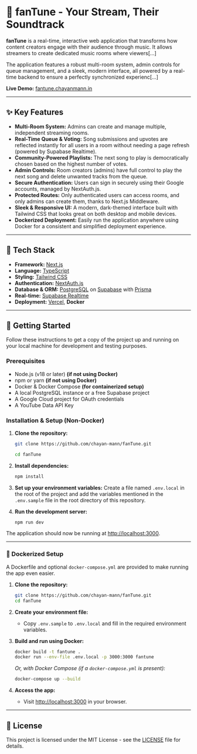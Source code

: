 # 🎵 fanTune - Your Stream, Their Soundtrack

**fanTune** is a real-time, interactive web application that transforms how content creators engage with their audience through music. It allows streamers to create dedicated music rooms where viewers[...]

The application features a robust multi-room system, admin controls for queue management, and a sleek, modern interface, all powered by a real-time backend to ensure a perfectly synchronized experienc[...]

**Live Demo:** [fantune.chayanmann.in](https://fantune.chayanmann.in/)

---

## ✨ Key Features

- **Multi-Room System:** Admins can create and manage multiple, independent streaming rooms.
- **Real-Time Queue & Voting:** Song submissions and upvotes are reflected instantly for all users in a room without needing a page refresh (powered by Supabase Realtime).
- **Community-Powered Playlists:** The next song to play is democratically chosen based on the highest number of votes.
- **Admin Controls:** Room creators (admins) have full control to play the next song and delete unwanted tracks from the queue.
- **Secure Authentication:** Users can sign in securely using their Google accounts, managed by NextAuth.js.
- **Protected Routes:** Only authenticated users can access rooms, and only admins can create them, thanks to Next.js Middleware.
- **Sleek & Responsive UI:** A modern, dark-themed interface built with Tailwind CSS that looks great on both desktop and mobile devices.
- **Dockerized Deployment:** Easily run the application anywhere using Docker for a consistent and simplified deployment experience.

---

## 🚀 Tech Stack

- **Framework:** [Next.js](https://nextjs.org/) 
- **Language:** [TypeScript](https://www.typescriptlang.org/)
- **Styling:** [Tailwind CSS](https://tailwindcss.com/)
- **Authentication:** [NextAuth.js](https://next-auth.js.org/)
- **Database & ORM:** [PostgreSQL](https://www.postgresql.org/) on [Supabase](https://supabase.com/) with [Prisma](https://www.prisma.io/)
- **Real-time:** [Supabase Realtime](https://supabase.com/docs/guides/realtime)
- **Deployment:** [Vercel](https://vercel.com/), **Docker**

---

## 🏁 Getting Started

Follow these instructions to get a copy of the project up and running on your local machine for development and testing purposes.

### Prerequisites

- Node.js (v18 or later) **(if not using Docker)**
- npm or yarn **(if not using Docker)**
- Docker & Docker Compose **(for containerized setup)**
- A local PostgreSQL instance or a free Supabase project
- A Google Cloud project for OAuth credentials
- A YouTube Data API Key

### Installation & Setup (Non-Docker)

1.  **Clone the repository:**
    ```bash
    git clone https://github.com/chayan-mann/fanTune.git

    cd fanTune
    ```

2.  **Install dependencies:**
    ```bash
    npm install
    ```

3.  **Set up your environment variables:**
    Create a file named `.env.local` in the root of the project and add the variables mentioned in the `.env.sample` file in the root directory of this repository.

4.  **Run the development server:**
    ```bash
    npm run dev
    ```

The application should now be running at [http://localhost:3000](http://localhost:3000).

---

### 🚢 Dockerized Setup

A Dockerfile and optional `docker-compose.yml` are provided to make running the app even easier.

1.  **Clone the repository:**
    ```bash
    git clone https://github.com/chayan-mann/fanTune.git
    cd fanTune
    ```

2.  **Create your environment file:**
    - Copy `.env.sample` to `.env.local` and fill in the required environment variables.

3.  **Build and run using Docker:**
    ```bash
    docker build -t fantune .
    docker run --env-file .env.local -p 3000:3000 fantune
    ```

    _Or, with Docker Compose (if a `docker-compose.yml` is present):_
    ```bash
    docker-compose up --build
    ```

4.  **Access the app:**
    - Visit [http://localhost:3000](http://localhost:3000) in your browser.

---

## 📜 License

This project is licensed under the MIT License - see the [LICENSE](LICENSE) file for details.

